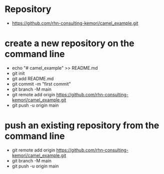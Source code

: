 # Repository
* https://github.com/rhn-consulting-kemori/camel_example.git

# create a new repository on the command line
* echo "# camel_example" >> README.md
* git init
* git add README.md
* git commit -m "first commit"
* git branch -M main
* git remote add origin https://github.com/rhn-consulting-kemori/camel_example.git
* git push -u origin main

# push an existing repository from the command line
* git remote add origin https://github.com/rhn-consulting-kemori/camel_example.git
* git branch -M main
* git push -u origin main